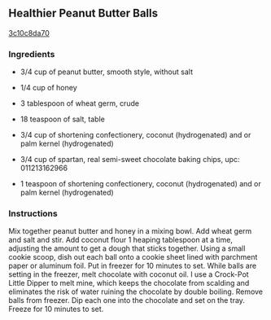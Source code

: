 ## Healthier Peanut Butter Balls

[3c10c8da70](http://tastykitchen.com/recipes/desserts/healthier-peanut-butter-balls/)

### Ingredients

 - 3/4 cup of peanut butter, smooth style, without salt

 - 1/4 cup of honey

 - 3 tablespoon of wheat germ, crude

 - 18 teaspoon of salt, table

 - 3/4 cup of shortening confectionery, coconut (hydrogenated) and or palm kernel (hydrogenated)

 - 3/4 cup of spartan, real semi-sweet chocolate baking chips, upc: 011213162966

 - 1 teaspoon of shortening confectionery, coconut (hydrogenated) and or palm kernel (hydrogenated)

### Instructions

Mix together peanut butter and honey in a mixing bowl. Add wheat germ and salt and stir. Add coconut flour 1 heaping tablespoon at a time, adjusting the amount to get a dough that sticks together. Using a small cookie scoop, dish out each ball onto a cookie sheet lined with parchment paper or aluminum foil. Put in freezer for 10 minutes to set. While balls are setting in the freezer, melt chocolate with coconut oil. I use a Crock-Pot Little Dipper to melt mine, which keeps the chocolate from scalding and eliminates the risk of water ruining the chocolate by double boiling. Remove balls from freezer. Dip each one into the chocolate and set on the tray. Freeze for 10 minutes to set.